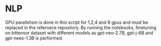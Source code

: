 # NLP
GPU parallelism is done in this script for 1,2,4 and 8 gpus and must be replaced in the refernece repository. By running the notebooks, finetuning on bittensor dataset with different models as gpt-neo-2.7B, gpt-j-6B and gpt-neeo-1.3B is performed.
